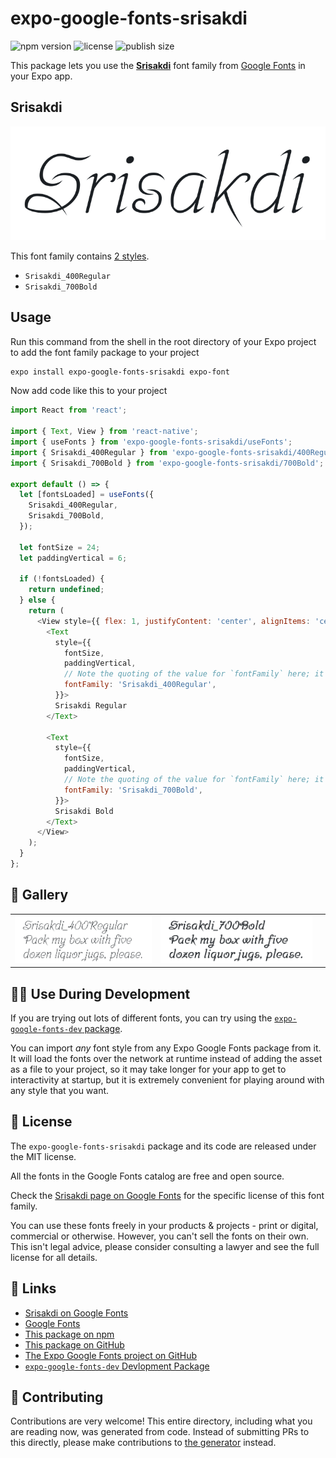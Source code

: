 # expo-google-fonts-srisakdi

![npm version](https://flat.badgen.net/npm/v/expo-google-fonts-srisakdi)
![license](https://flat.badgen.net/github/license/expo/google-fonts)
![publish size](https://flat.badgen.net/packagephobia/install/expo-google-fonts-srisakdi)

This package lets you use the [**Srisakdi**](https://fonts.google.com/specimen/Srisakdi) font family from [Google Fonts](https://fonts.google.com/) in your Expo app.

## Srisakdi

![Srisakdi](./font-family.png)

This font family contains [2 styles](#-gallery).

- `Srisakdi_400Regular`
- `Srisakdi_700Bold`

## Usage

Run this command from the shell in the root directory of your Expo project to add the font family package to your project
```sh
expo install expo-google-fonts-srisakdi expo-font
```

Now add code like this to your project
```js
import React from 'react';

import { Text, View } from 'react-native';
import { useFonts } from 'expo-google-fonts-srisakdi/useFonts';
import { Srisakdi_400Regular } from 'expo-google-fonts-srisakdi/400Regular';
import { Srisakdi_700Bold } from 'expo-google-fonts-srisakdi/700Bold';

export default () => {
  let [fontsLoaded] = useFonts({
    Srisakdi_400Regular,
    Srisakdi_700Bold,
  });

  let fontSize = 24;
  let paddingVertical = 6;

  if (!fontsLoaded) {
    return undefined;
  } else {
    return (
      <View style={{ flex: 1, justifyContent: 'center', alignItems: 'center' }}>
        <Text
          style={{
            fontSize,
            paddingVertical,
            // Note the quoting of the value for `fontFamily` here; it expects a string!
            fontFamily: 'Srisakdi_400Regular',
          }}>
          Srisakdi Regular
        </Text>

        <Text
          style={{
            fontSize,
            paddingVertical,
            // Note the quoting of the value for `fontFamily` here; it expects a string!
            fontFamily: 'Srisakdi_700Bold',
          }}>
          Srisakdi Bold
        </Text>
      </View>
    );
  }
};

```

## 🔡 Gallery


||||
|-|-|-|
|![Srisakdi_400Regular](.//400Regular/Srisakdi_400Regular.ttf.png)|![Srisakdi_700Bold](.//700Bold/Srisakdi_700Bold.ttf.png)|||


## 👩‍💻 Use During Development

If you are trying out lots of different fonts, you can try using the [`expo-google-fonts-dev` package](https://github.com/freeboub/google-fonts/tree/master/font-packages/dev#readme).

You can import *any* font style from any Expo Google Fonts package from it. It will load the fonts
over the network at runtime instead of adding the asset as a file to your project, so it may take longer
for your app to get to interactivity at startup, but it is extremely convenient
for playing around with any style that you want.

## 📖 License

The `expo-google-fonts-srisakdi` package and its code are released under the MIT license.

All the fonts in the Google Fonts catalog are free and open source.

Check the [Srisakdi page on Google Fonts](https://fonts.google.com/specimen/Srisakdi) for the specific license of this font family.

You can use these fonts freely in your products & projects - print or digital, commercial or otherwise. However, you can't sell the fonts on their own. This isn't legal advice, please consider consulting a lawyer and see the full license for all details.

## 🔗 Links

- [Srisakdi on Google Fonts](https://fonts.google.com/specimen/Srisakdi)
- [Google Fonts](https://fonts.google.com/)
- [This package on npm](https://www.npmjs.com/package/expo-google-fonts-srisakdi)
- [This package on GitHub](https://github.com/freeboub/google-fonts/tree/master/font-packages/srisakdi)
- [The Expo Google Fonts project on GitHub](https://github.com/freeboub/google-fonts)
- [`expo-google-fonts-dev` Devlopment Package](https://github.com/freeboub/google-fonts/tree/master/font-packages/dev)

## 🤝 Contributing

Contributions are very welcome! This entire directory, including what you are reading now, was generated from code. Instead of submitting PRs to this directly, please make contributions to [the generator](https://github.com/freeboub/google-fonts/tree/master/packages/generator) instead.
